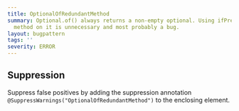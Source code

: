```yaml
---
title: OptionalOfRedundantMethod
summary: Optional.of() always returns a non-empty optional. Using ifPresent/isPresent/orElse/orElseGet/orElseThrow/isPresent/or/orNull
  method on it is unnecessary and most probably a bug.
layout: bugpattern
tags: ''
severity: ERROR
---
```


<!--
*** AUTO-GENERATED, DO NOT MODIFY ***
To make changes, edit the @BugPattern annotation or the explanation in docs/bugpattern.
-->



## Suppression
Suppress false positives by adding the suppression annotation `@SuppressWarnings("OptionalOfRedundantMethod")` to the enclosing element.
